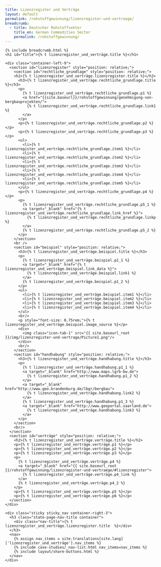 ```yaml
---
title: Lizenzregister und Verträge
layout: default
permalink: /rohstoffgewinnung/lizenzregister-und-vertraege/
breadcrumb:
  - title: Deutscher Rohstoffsektor
    title_en: German Commodities Sector
    permalink: /rohstoffgewinnung/
---
```

<link rel="stylesheet" type="text/css" href="{{ site.baseurl_root }}/css/slick-theme.css"/>
<link rel="stylesheet" type="text/css" href="//cdn.jsdelivr.net/jquery.slick/1.6.0/slick.css"/>

<main class="container-page-wrapper layout-state-pages">
  <section class="container" style="position: relative;">

    {% include breadcrumb.html %}
    <h1 id="title">{% t lizenzregister_und_verträge.title %}</h1>

    <div class="container-left-9">
      <section id="lizenzregister" style="position: relative;">
        <section id="rechtliche_grundlage" style="position: relative;">
        <h2>{% t lizenzregister_und_verträge.lizenzregister.title %}</h2>
          <h3>{% t lizenzregister_und_verträge.rechtliche_grundlage.title %}</h3>
          <p>
            {% t lizenzregister_und_verträge.rechtliche_grundlage.p1 %}
            <a href="{{site.baseurl}}/rohstoffgewinnung/genehmigung-von-bergbauprojekten/">
              {% t lizenzregister_und_verträge.rechtliche_grundlage.link1 %}
            </a>
          </p>
          <p>{% t lizenzregister_und_verträge.rechtliche_grundlage.p2 %}</p>
          <p>{% t lizenzregister_und_verträge.rechtliche_grundlage.p3 %}</p>
          <ul>
            <li>{% t lizenzregister_und_verträge.rechtliche_grundlage.item1 %}</li>
            <li>{% t lizenzregister_und_verträge.rechtliche_grundlage.item2 %}</li>
            <li>{% t lizenzregister_und_verträge.rechtliche_grundlage.item3 %}</li>
            <li>{% t lizenzregister_und_verträge.rechtliche_grundlage.item4 %}</li>
            <li>{% t lizenzregister_und_verträge.rechtliche_grundlage.item5 %}</li>
          </ul>
          <p>{% t lizenzregister_und_verträge.rechtliche_grundlage.p4 %}</p>
          <p>
            {% t lizenzregister_und_verträge.rechtliche_grundlage.p5_1 %}
            <a target="_blank" href="{% t lizenzregister_und_verträge.rechtliche_grundlage.link_href %}">
              {% t lizenzregister_und_verträge.rechtliche_grundlage.linkp %}
            </a>
            {% t lizenzregister_und_verträge.rechtliche_grundlage.p5_2 %}
          </p>
        </section>
        <br />
        <section id="beispiel" style="position: relative;">
          <h3>{% t lizenzregister_und_verträge.beispiel.title %}</h3>
          <p>
            {% t lizenzregister_und_verträge.beispiel.p1_1 %}
            <a target="_blank" href="{% t lizenzregister_und_verträge.beispiel.link_data %}">
              {% t lizenzregister_und_verträge.beispiel.link1 %}
            </a>
            {% t lizenzregister_und_verträge.beispiel.p1_2 %}
          </p>
          <ul>
            <li>{% t lizenzregister_und_verträge.beispiel.item1 %}</li>
            <li>{% t lizenzregister_und_verträge.beispiel.item2 %}</li>
            <li>{% t lizenzregister_und_verträge.beispiel.item3 %}</li>
            <li>{% t lizenzregister_und_verträge.beispiel.item4 %}</li>
          </ul>
          <br/>
          <p style="font-size: 0.75rem;">{% t lizenzregister_und_verträge.beispiel.image_source %}</p>
          <div>
            <img class="icon-tab-1" src="{{ site.baseurl_root }}/img/lizenzregister-und-vertrage/Picture1.png"/>
          </div>
          <br/>
        </section>
        <section id="handhabung" style="position: relative;">
          <h3>{% t lizenzregister_und_verträge.handhabung.title %}</h3>
          <p>
            {% t lizenzregister_und_verträge.handhabung.p1_1 %}
            <a target="_blank" href="http://www.maps.lgrb-bw.de">
              {% t lizenzregister_und_verträge.handhabung.p1_2 %}
            </a>
            <a target="_blank" href="http://www.geo.brandenburg.de/lbgr/bergbau">
              {% t lizenzregister_und_verträge.handhabung.link2 %}
            </a>
            {% t lizenzregister_und_verträge.handhabung.p1_3 %}
            <a target="_blank" href="http://www.geoportal.saarland.de">
              {% t lizenzregister_und_verträge.handhabung.link3 %}
            </a>
          </p>
        </section>
        <br/>
      </section>
      <section id="verträge" style="position: relative;">
        <h2>{% t lizenzregister_und_verträge.verträge.title %}</h2>
        <p>{% t lizenzregister_und_verträge.verträge.p1 %}</p>
        <p>{% t lizenzregister_und_verträge.verträge.p2 %}</p>
        <p>{% t lizenzregister_und_verträge.verträge.p3 %}</p>
        <p>
          {% t lizenzregister_und_verträge.verträge.p4 %}
          <a target="_blank" href="{{ site.baseurl_root }}/rohstoffgewinnung/lizenzregister-und-vertraege/#lizenzregister">
            {% t lizenzregister_und_verträge.verträge.p4_link %}
          </a>
          {% t lizenzregister_und_verträge.verträge.p4_2 %}
        </p>
        <p>{% t lizenzregister_und_verträge.verträge.p5 %}</p>
        <p>{% t lizenzregister_und_verträge.verträge.p6 %}</p>
      </section>
    </div>

    <div class="sticky sticky_nav container-right-3">
      <h3 class="state-page-nav-title container">
        <div class="nav-title">{% t lizenzregister_und_verträge.lizenzregister.title  %}</div>
      </h3>
      <nav>
        {% assign nav_items = site.translations[site.lang]['lizenzregister_und_verträge'].nav_items %}
        {% include case-studies/_nav-list.html nav_items=nav_items %}
        {% include layout/share-buttons.html %}
      </nav>
    </div>
  </section>
</main>

<script src="https://ajax.googleapis.com/ajax/libs/jquery/1.12.4/jquery.min.js"></script>
<script type="text/javascript" src="//cdn.jsdelivr.net/jquery.slick/1.6.0/slick.min.js"></script>
<script type="text/javascript" src="{{ site.baseurl_root }}/js/lib/static.min.js" charset="utf-8"></script>
